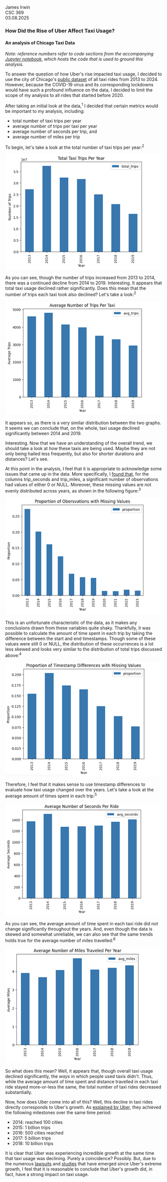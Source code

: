 James Irwin \
CSC 369 \
03.08.2025 

### How Did the Rise of Uber Affect Taxi Usage?
#### An analysis of Chicago Taxi Data

*Note: reference numbers refer to code sections from the accompanying [Jupyter notebook](analysis_code.ipynb), which hosts the code that is used to ground this analysis.*

To answer the question of how Uber's rise impacted taxi usage, I decided to use the city of Chicago's [public dataset](https://console.cloud.google.com/marketplace/product/city-of-chicago-public-data/chicago-taxi-trips) of all taxi rides from 2013 to 2024. However, because the COVID-19 virus and its corresponding lockdowns would have such a profound influence on the data, I decided to limit the scope of my analysis to all rides that started before 2020.

After taking an initial look at the data,<sup>1</sup> I decided that certain metrics would be important to my analysis, including: 
- total number of taxi trips per year
- average number of trips per taxi per year
- average number of seconds per trip, and 
- average number of miles per trip 

To begin, let's take a look at the total number of taxi trips per year:<sup>2</sup>

![img](images/GRAPH_ONE.png)

As you can see, though the number of trips increased from 2013 to 2014, there was a continued decline from 2014 to 2019. Interesting. It appears that total taxi usage declined rather significantly. Does this mean that the number of trips each taxi took also declined? Let's take a look:<sup>2</sup>

![img](images/GRAPH_TWO.png)

It appears so, as there is a very similar distribution between the two graphs. It seems we can conclude that, on the whole, taxi usage declined significantly between 2014 and 2019.

Interesting. Now that we have an understanding of the overall trend, we should take a look at *how* these taxis are being used. Maybe they are not only being hailed less frequently, but also for shorter durations and distances? Let's see. 

At this point in the analysis, I feel that it is appropriate to acknowledge some issues that came up in the data. More specifically, I [found that](../data_cleaning/issues.md), for the columns trip_seconds and trip_miles, a significant number of observations had values of either 0 or NULL. Moreover, these missing values are not evenly distributed across years, as shown in the following figure:<sup>3</sup>

![img](images/GRAPH_THREE.png)

This is an unfortunate characteristic of the data, as it makes any conclusions drawn from these variables quite shaky. Thankfully, it was possible to calculate the amount of time spent in each trip by taking the difference between the start and end timestamps. Though some of these values were still 0 or NULL, the distribution of these occurrences is a lot less skewed and looks very similar to the distribution of total trips discussed above:<sup>4</sup>

![img](images/GRAPH_FOUR.png)

Therefore, I feel that it makes sense to use timestamp differences to evaluate how taxi usage changed over the years. Let's take a look at the average amount of times spent in each trip:<sup>5</sup>

![img](images/GRAPH_FIVE.png)

As you can see, the average amount of time spent in each taxi ride did not change significantly throughout the years. And, even though the data is skewed and somewhat unreliable, we can also see that the same trends holds true for the average number of miles travelled:<sup>6</sup>

![img](images/GRAPH_SIX.png)

So what does this mean? Well, it appears that, though overall taxi usage declined significantly, the *ways* in which people used taxis didn't. Thus, while the average amount of time spent and distance travelled in each taxi ride stayed more-or-less the same, the total number of taxi rides decreased substantially. 

Now, how does Uber come into all of this? Well, this decline in taxi rides directly corresponds to Uber's growth. As [explained by Uber](https://www.uber.com/newsroom/history/), they achieved the following milestones over the same time period:
- 2014: reached 100 cities
- 2015: 1 billion trips
- 2016: 500 cities reached
- 2017: 5 billion trips 
- 2018: 10 billion trips

It is clear that Uber was experiencing incredible growth at the same time that taxi usage was declining. Purely a coincidence? Possibly. But, due to the numerous [lawsuits](https://www.theguardian.com/technology/2024/mar/18/uber-taxi-settlement-compensation-australia-272m-lawsuit) and [studies](https://www.proquest.com/docview/2130243492?accountid=10362&sourcetype=Scholarly%20Journals) that have emerged since Uber's extreme growth, I feel that it is reasonable to conclude that Uber's growth did, in fact, have a strong impact on taxi usage.

